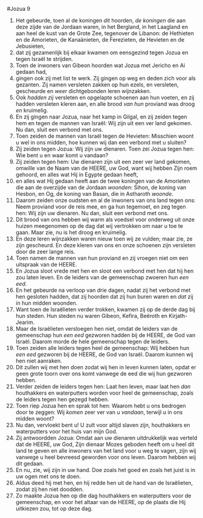 #Jozua 9
1. Het gebeurde, toen al de koningen *dit* hoorden, *de koningen* die aan deze zijde van de Jordaan waren, in het Bergland, in het Laagland en aan heel de kust van de Grote Zee, tegenover de Libanon: de Hethieten en de Amorieten, de Kanaänieten, de Ferezieten, de Hevieten en de Jebusieten,
2. dat zij gezamenlijk bij elkaar kwamen om eensgezind tegen Jozua en tegen Israël te strijden.
3. Toen de inwoners van Gibeon hoorden wat Jozua met Jericho en Ai gedaan had,
4. gingen ook zij met list te werk. Zij gingen op weg en deden zich voor als gezanten. Zij namen versleten zakken op hun ezels, en versleten, gescheurde en *weer* dichtgebonden leren wijnzakken.
5. Ook *hadden zij* versleten en opgelapte schoenen aan hun voeten, en zij hadden versleten kleren aan, en alle brood *van hun* proviand was droog *en* kruimelig.
6. En zij gingen naar Jozua, naar het kamp in Gilgal, en zij zeiden tegen hem en tegen de mannen van Israël: Wij zijn uit een ver land gekomen. Nu dan, sluit een verbond met ons.
7. Toen zeiden de mannen van Israël tegen de Hevieten: Misschien woont u wel in ons midden, hoe kunnen wij dan een verbond met u sluiten?
8. Zij zeiden tegen Jozua: Wij zijn uw dienaren. Toen zei Jozua tegen hen: Wie bent u en waar komt u vandaan?
9. Zij zeiden tegen hem: Uw dienaren zijn uit een zeer ver land gekomen, omwille van de Naam van de HEERE, uw God, want wij hebben Zijn roem gehoord, en alles wat Hij in Egypte gedaan heeft,
10. en alles wat Hij gedaan heeft aan de twee koningen van de Amorieten die aan de overzijde van de Jordaan *woonden*: Sihon, de koning van Hesbon, en Og, de koning van Basan, die in Astharoth *woonde*.
11. Daarom zeiden onze oudsten en al de inwoners van ons land tegen ons: Neem proviand voor de reis mee, en ga hun tegemoet, en zeg tegen hen: Wij zijn uw dienaren. Nu dan, sluit een verbond met ons.
12. Dit brood van ons hebben wij warm als voedsel voor onderweg uit onze huizen meegenomen op de dag dat wij vertrokken om naar u toe te gaan. Maar zie, nu is het droog en kruimelig.
13. En deze leren wijnzakken waren nieuw toen wij ze vulden; maar zie, ze zijn gescheurd. En deze kleren van ons en onze schoenen zijn versleten door de zeer lange reis.
14. Toen namen de mannen van hun proviand en zij vroegen niet om een uitspraak van de HEERE.
15. En Jozua sloot vrede met hen en sloot een verbond met hen dat hij hen zou laten leven. En de leiders van de gemeenschap zwoeren hun *een eed*.
16. En het gebeurde na verloop van drie dagen, nadat zij het verbond met hen gesloten hadden, dat zij hoorden dat zij hun buren waren en *dat* zij in hun midden woonden.
17. Want toen de Israëlieten verder trokken, kwamen zij op de derde dag bij hun steden. Hun steden nu waren Gibeon, Kefira, Beëroth en Kirjath-Jearim.
18. Maar de Israëlieten versloegen hen niet, omdat de leiders van de gemeenschap hun *een eed* gezworen hadden bij de HEERE, de God van Israël. Daarom morde de hele gemeenschap tegen de leiders.
19. Toen zeiden alle leiders tegen heel de gemeenschap: Wíj hebben hun *een eed* gezworen bij de HEERE, de God van Israël. Daarom kunnen wij hen niet aanraken.
20. Dit zullen wij met hen doen zodat wij hen in leven kunnen laten, opdat er geen grote toorn over ons komt vanwege de eed die wij hun gezworen hebben.
21. Verder zeiden de leiders tegen hen: Laat hen leven, maar laat hen *dan* houthakkers en waterputters worden voor heel de gemeenschap, zoals de leiders tegen hen gezegd hebben.
22. Toen riep Jozua hen en sprak tot hen: Waarom hebt u ons bedrogen door te zeggen: Wij *komen* zeer ver van u *vandaan*, terwijl u in ons midden woont?
23. Nu dan, vervloekt bent u! U zult voor altijd slaven zijn, houthakkers en waterputters voor het huis van mijn God.
24. Zij antwoordden Jozua: Omdat aan uw dienaren uitdrukkelijk was verteld dat de HEERE, uw God, Zijn dienaar Mozes geboden heeft om u heel dit land te geven en alle inwoners van het land voor u weg te vagen, zijn wij vanwege u heel bevreesd geworden voor ons leven. Daarom hebben wij dit gedaan.
25. En nu, zie, wij zijn in uw hand. Doe zoals het goed en zoals het juist is in uw ogen met ons te doen.
26. Aldus deed hij met hen, en hij redde hen uit de hand van de Israëlieten, zodat zij hen niet doodden.
27. Zo maakte Jozua hen op die dag houthakkers en waterputters voor de gemeenschap, en voor het altaar van de HEERE, op de plaats die Hij uitkiezen zou, tot op deze dag.
